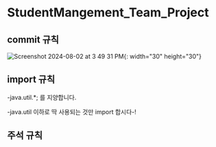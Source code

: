 # StudentMangement_Team_Project

## commit 규칙
![Screenshot 2024-08-02 at 3 49 31 PM](https://github.com/user-attachments/assets/c3f37143-502f-4911-ac21-8ee444540682){: width="30" height="30"}

## import 규칙
  -java.util.*; 를 지양합니다. 

  
  -java.util 이하로 딱 사용되는 것만 import 합시다-!

## 주석 규칙
